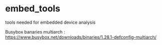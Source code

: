 # embed_tools
tools needed for embedded device analysis

Busybox banaries multiarch : https://www.busybox.net/downloads/binaries/1.28.1-defconfig-multiarch/
